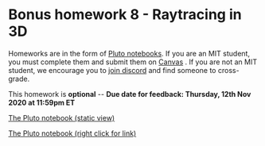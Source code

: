 # Bonus homework 8 - Raytracing in 3D

Homeworks are in the form of [Pluto notebooks](https://github.com/fonsp/Pluto.jl). If you are an MIT student, you must complete them and submit them on [Canvas](https://canvas.mit.edu/courses/5637) . If you are not an MIT student, we encourage you to [join discord](https://discord.gg/Z5qnVf8) and find someone to cross-grade.

This homework is **optional** -- **Due date for feedback: Thursday, 12th Nov 2020 at 11:59pm ET**

[The Pluto notebook (static view)](https://htmlpreview.github.io/?https://github.com/mitmath/18S191/blob/master/homework/homework8/hw8.html)

[The Pluto notebook (right click for link)](https://raw.githubusercontent.com/mitmath/18S191/master/homework/homework8/hw8.jl)

